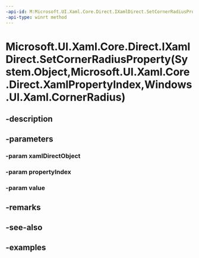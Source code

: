 ```yaml
---
-api-id: M:Microsoft.UI.Xaml.Core.Direct.IXamlDirect.SetCornerRadiusProperty(System.Object,Microsoft.UI.Xaml.Core.Direct.XamlPropertyIndex,Windows.UI.Xaml.CornerRadius)
-api-type: winrt method
---
```


# Microsoft.UI.Xaml.Core.Direct.IXamlDirect.SetCornerRadiusProperty(System.Object,Microsoft.UI.Xaml.Core.Direct.XamlPropertyIndex,Windows.UI.Xaml.CornerRadius)

<!--
public void SetCornerRadiusProperty (object xamlDirectObject, Microsoft.UI.Xaml.Core.Direct.XamlPropertyIndex propertyIndex, Windows.UI.Xaml.CornerRadius value);
-->

## -description

## -parameters

### -param xamlDirectObject

### -param propertyIndex

### -param value

## -remarks

## -see-also

## -examples

